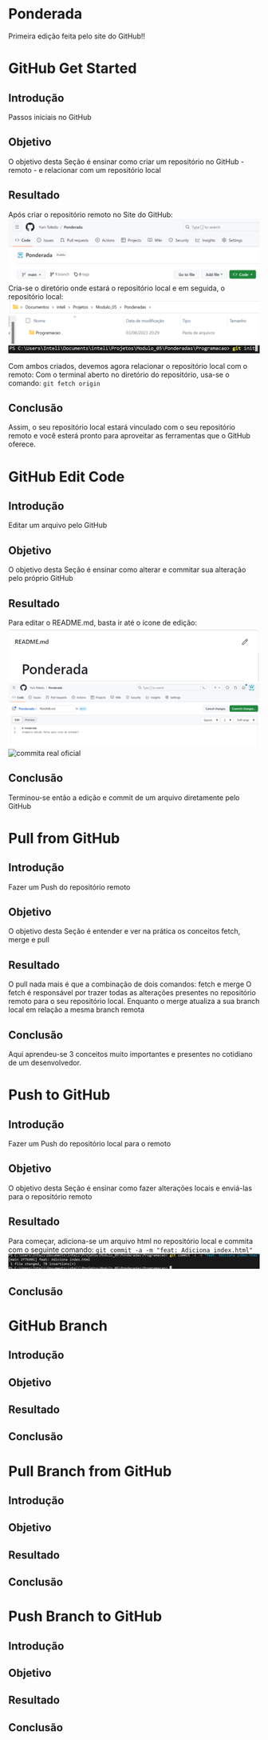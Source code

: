 # Ponderada
Primeira edição feita pelo site do GitHub!!

# GitHub Get Started

## Introdução
Passos iniciais no GitHub
## Objetivo
O objetivo desta Seção é ensinar como criar um repositório no GitHub - remoto - e relacionar com um repositório local
## Resultado
Após criar o repositório remoto no Site do GitHub:
![Imagem do repositório remoto](repositorio_criado.png)
Cria-se o diretório onde estará o repositório local e em seguida, o repositório local:
![Imagem do diretório criado](Diretorio_criado.png)
![Git init](git_init.png)

Com ambos criados, devemos agora relacionar o repositório local com o remoto:
Com o terminal aberto no diretório do repositório, usa-se o comando:
`git fetch origin`
## Conclusão
Assim, o seu repositório local estará vinculado com o seu repositório remoto e você esterá pronto para aproveitar as ferramentas que o GitHub oferece.

# GitHub Edit Code

## Introdução
Editar um arquivo pelo GitHub
## Objetivo
O objetivo desta Seção é ensinar como alterar e commitar sua alteração pelo próprio GitHub
## Resultado
Para editar o README.md, basta ir até o ícone de edição:
![icone de edição no gitHub](edit_github.png)
![commita edicção](edita-arquivo.png)
![commita real oficial](commita-arquivo)
## Conclusão
Terminou-se então a edição e commit de um arquivo diretamente pelo GitHub

# Pull from GitHub

## Introdução
Fazer um Push do repositório remoto
## Objetivo
O objetivo desta Seção é entender e ver na prática os conceitos fetch, merge e pull
## Resultado
O pull nada mais é que a combinação de dois comandos: fetch e merge
O fetch é responsável por trazer todas as alterações presentes no repositório remoto para o seu repositório local.
Enquanto o merge atualiza a sua branch local em relação a mesma branch remota
## Conclusão
Aqui aprendeu-se 3 conceitos muito importantes e presentes no cotidiano de um desenvolvedor.

# Push to GitHub

## Introdução
Fazer um Push do repositório local para o remoto
## Objetivo
O objetivo desta Seção é ensinar como fazer alterações locais e enviá-las para o repositório remoto
## Resultado
Para começar, adiciona-se um arquivo html no repositório local e commita com o seguinte comando:
`git commit -a -m "feat: Adiciona index.html"`
![Commit local](commit_local.png)
## Conclusão

# GitHub Branch

## Introdução
## Objetivo
## Resultado
## Conclusão

# Pull Branch from GitHub

## Introdução
## Objetivo
## Resultado
## Conclusão

# Push Branch to GitHub
## Introdução
## Objetivo
## Resultado
## Conclusão
